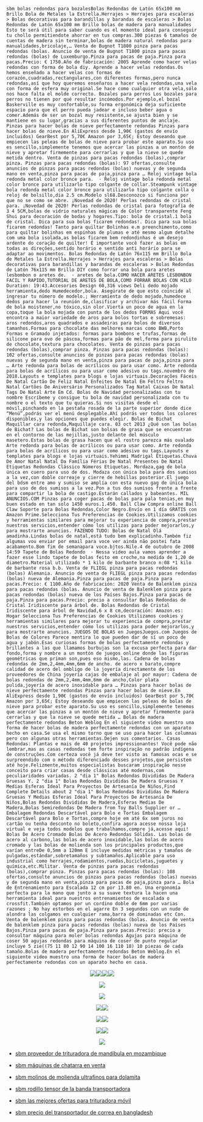
```
sbm bolas redondas para bozalesBolas Redondas de Latón 65x100 mm Brillo Bola de Metales la Estrella.Herrajes > Herrajes para escaleras > Bolas decorativas para barandillas y barandas de escaleras > Bolas Redondas de Latón 65x100 mm Brillo bolas de madera para manualidades Esto te será útil para saber cuando es el momento ideal para conseguir tu chollo permitiendote ahorrar en tus compras.300 piezas 6 tamaños de cuentas de madera sin terminar,bolas de madera natural redondas para manualidades,bricolaje,… Venta de Bugnot T1800 pinza para pacas redondas (bolas. Anuncio de venta de Bugnot T1800 pinza para pacas redondas (bolas) de Luxemburgo.Pinza para pacas de paja.Pinza para pacas.Precio: € 1750.Año de fabricación: 2005 Aprende como hacer velas redondas con forma de bola diy. Aprende a hacer velas redondas.Os hemos enseñado a hacer velas con formas de corazón,cuadradas,rectangulares,con diferentes formas,pero nunca redondas,así que hoy queremos enseñaros a hacer vela redondas,una vela con forma de esfera muy original.Se hace como cualquier otra vela,sólo nos hace falta el molde correcto. Bozales para perros Los bozales para perros no tienen por qué resultar incómodos.Por ejemplo,el bozal Baskerville es muy confortable,su forma ergonómica deja suficiente espacio para que el perro pueda jadear e incluso beber agua o comer.Además de ser un bozal muy resistente,se ajusta bien y se mantiene en su lugar,gracias a sus diferentes puntos de anclaje. Pinzas para hacer bolas de nieve perfectamente redondas Pinzas para hacer bolas de nieve.En AliExpress desde 1,90€ (gastos de envío incluidos) GearBest por 5,70€ Amazon por 3,65€; Estoy deseando que empiecen las peleas de bolas de nieve para probar este aparato.Su uso es sencillo,simplemente tenemos que acercar las pinzas a un montón de nieve y apretar firmemente para cerrarlas y que la nieve se quede metida dentro. Venta de pinzas para pacas redondas (bolas),comprar pinza. Pinzas para pacas redondas (bolas): 97 ofertas,consulte anuncios de pinzas para pacas redondas (bolas) nuevas y de segunda mano en venta,pinza para pacas de paja,pinza para … Reloj vintage bola redonda metal color bronce para.  · Reloj vintage bola redonda metal color bronce para utilizarlo tipo colgante de collar.Steampunk vintage bola redonda metal color bronce para utilizarlo tipo colgante colla o reloj de bolsillo,dia 2.5 cm.Modelo sl68.Desconozco si funciona por que no se como se abre. ¡Novedad de 2020! Perlas redondas de cristal para. ¡Novedad de 2020! Perlas redondas de cristal para fotografía de 3 4 5CM,bolas de vidrio naturales mágicas de Color transparente Feng Shui para decoración de bodas y hogares.Tipo: bola de cristal.1 bola de cristal. Dica para sua bolas ficarem redondas!. Dica para sua bolas ficarem redondas! Tanto para quiltar Bolinhas e.m preenchimento,como para quiltar bolinhas em espinhas de plumas e até mesmo algum detalhe com uma bola isolada,as bolas ficarem bem redondinhas é um desejo ardente do coração de quilter! É importante você fazer as bolas em todas as direções,sentido horário e sentido anti horário para se adaptar ao movimentos. Bolas Redondas de Latón 76x115 mm Brillo Bola de Metales la Estrella.Herrajes > Herrajes para escaleras > Bolas decorativas para barandillas y barandas de escaleras > Bolas Redondas de Latón 76x115 mm Brillo DIY como forrar una bola para aretes lesbombon o aretes de.  · aretes de bola.COMO HACER ARETES LESBONBON FACIL Y RAPIDO,TUTORIAL DE ARETES DE BOLA,COMO FORRAR BOLAS CON HILO Duration: 19:43.Accesories Design 60,316 views Deli dedo mojado herramienta,dedo Humedecedor,bola. Asegúrate de que esto coincide al ingresar tu número de modelo.; Herramienta de dedo mojado,humedece dedos para hacer la reunión de,clasificar y archivar más fácil Forma de bola moistener,no tóxico,sin olor.Vierta un poco de agua en la copa,toque la bola mojada con punta de los dedos FORMAS Aqui você encontra a maior variedade de aros para bolos tortas e sobremesas: aros redondos,aros quadrados e assadeiras para bolos de diversos tamanhos.Formas para chocolate das melhores marcas como BWB,Porto Formas e Gramado injetados: formas para bombons e trufas,formas de silicone para ovo de páscoa,formas para pão de mel,forma para pirulito de chocolate,textura para chocolates. Venta de pinzas para pacas redondas (bolas),comprar pinza. Pinzas para pacas redondas (bolas): 102 ofertas,consulte anuncios de pinzas para pacas redondas (bolas) nuevas y de segunda mano en venta,pinza para pacas de paja,pinza para … Arte redonda para bolas de acrílicos ou para usar como. Arte redonda para bolas de acrílicos ou para usar como adesivo ou tags.novembro de 2018.Layouts e templates para blogs e lojas virtuais.Decorações Fáceis De Natal Cartão De Feliz Natal Enfeites De Natal Em Feltro Feltro Natal Cartões De Aniversário Personalizados Tag Natal Caixas De Natal Tags De Natal Arte Em Cd. Bolas de Navidad personalizadas con tu nombre Escríbeme y consigue tu bola de navidad personalizada con tu nombre o el texto que tu quieras.Si nos visitas desde el móvil,pinchando en la pestaña rosada de la parte superior donde dice “Menú”,podrás ver el menú desplegable.Ahí podrás ver todos los colores disponibles,y las opciones que puedes elegir. Bolas de Bichat Maquillar cara redonda,Maquillaje cara. 03 oct 2013 ¿Qué son las bolas de Bichat? Las bolas de Bichat son bolsas de grasa que se encuentran en el contorno de las mejillas,justo delante del músculo masetero.Estas bolas de grasa hacen que el rostro parezca más ovalado Arte redonda para bolas de acrílicos ou para usar como. Arte redonda para bolas de acrílicos ou para usar como adesivo ou tags.Layouts e templates para blogs e lojas virtuais.Yehimmi Madrigal Etiquetas.Chuva De Amor Natal Natal Da Família Férias De Natal Presentes De Natal Etiquetas Redondas Clássico Números Etiquetas. Mordaza,gag de bola única en cuero para uso de dos. Modaza con única bola para dos sumisos a la vez,con doble correaje y cierre de hebillas posterior.El juego del bdsm entre amo y sumiso se amplía con esta nuevo gag de única bola para uso de dos sumisos a la vez.Pon a tus dos sumisos frente a frente para compartir la bola de castigo.Estarán callados y babeantes. MIL ANUNCIOS.COM Pinzas para coger pacas de bolas para pala tenias,en muy buen estado en tan solo 1450 euros.1.450. Ball Claw Compra online Ball Claw Soporte para Bolas Redondas,Color Negro.Envío en 1 día GRATIS con Amazon Prime.Selecciona Tus Preferencias de Cookies.Utilizamos cookies y herramientas similares para mejorar tu experiencia de compra,prestar nuestros servicios,entender cómo los utilizas para poder mejorarlos,y para mostrarte anuncios. FAZENDO TUDO: Bolas de Natal Olá amadinha.Lindas bolas de natal,está tudo bem explicadinho.Também fiz algumas vou enviar por email para voce ver ainda não postei fata acabamento.Bom fim de semanapara voce.bjtos.Nile.4 de outubro de 2008 14:59 Tapete de Bolas Redondo  · Nessa video aula vamos aprender a fazer esse lindo tapete de bolas feito em croche,na medida de 1,20 de diametro.Material utilizado * 1 kilo de barbante branco n:08 *1 kilo de barbante rosa b.b. Venta de FLIEGL pinza para pacas redondas (bolas) Alemania. Anuncio de venta de FLIEGL pinza para pacas redondas (bolas) nueva de Alemania.Pinza para pacas de paja.Pinza para pacas.Precio: € 1100.Año de fabricación: 2020 Venta de Balenklem pinza para pacas redondas (bolas. Anuncio de venta de Balenklem pinza para pacas redondas (bolas) nueva de los Países Bajos.Pinza para pacas de paja.Pinza para pacas.Precio: precio a consultar Bolas Redondas de Cristal Iridiscente para árbol de. Bolas Redondas de Cristal Iridiscente para árbol de Navidad,6 x 8 cm,decoración: Amazon.es: Hogar Selecciona Tus Preferencias de Cookies Utilizamos cookies y herramientas similares para mejorar tu experiencia de compra,prestar nuestros servicios,entender cómo los utilizas para poder mejorarlos,y para mostrarte anuncios. JUEGOS DE BOLAS en JuegosJuegos.com Juegos de Bolas de Colores Parece mentira lo que pueden dar de sí un poco de agua y jabón.Esas curiosas formas de bolas perfectamente redondas y brillantes a las que llamamos burbujas son la excusa perfecta para dar fondo,forma y nombre a un montón de juegos online donde las figuras geométricas que priman son,pues eso mismo,las. Cadena de bolas redondas de 2mm,2,4mm,4mm,6mm de ancho. de acero x barato,compre calidad de acero del ombligo de la joyería directamente de los proveedores de China joyería cajas de embalaje al por mayor: Cadena de bolas redondas de 2mm,2,4mm,4mm,6mm de ancho,Color plata pulida,joyería de acero inoxidable para … Pinzas para hacer bolas de nieve perfectamente redondas Pinzas para hacer bolas de nieve.En AliExpress desde 1,90€ (gastos de envío incluidos) GearBest por 5,70€ Amazon por 3,65€; Estoy deseando que empiecen las peleas de bolas de nieve para probar este aparato.Su uso es sencillo,simplemente tenemos que acercar las pinzas a un montón de nieve y apretar firmemente para cerrarlas y que la nieve se quede metida … Bolas de madera perfectamente redondas Beton Weblog En el siguiente video muestro una forma de hacer bolas de madera perfectamente redondas con un aparato hecho en casa.Se usa el mismo torno que se uso para hacer las columnas pero con algunas otras herramientas.Dejen sus comentarios. Casas Redondas: Plantas e mais de 40 projetos impressionantes! Você pode não lembrar,mas as casas redondas tem forte inspiração no padrão indígena de construções.Com certeza você já deve ter visto as famosas ocas e se surpreendido com o método diferenciado desses projetos,que persistem até hoje.Felizmente,muitos especialistas buscaram inspiração nesse conceito para criar casas desde clássicas até modernas,com peculiaridades variadas. 2 "dia 1" Bolas Redondas Divididas De Madera Gruesas Y. 2 "dia 1" Bolas Redondas Divididas De Madera Gruesas Y Medias Esferas Ideal Para Proyectos De Artesanía De Niños,Find Complete Details about 2 "dia 1" Bolas Redondas Divididas De Madera Gruesas Y Medias Esferas Ideal Para Proyectos De Artesanía De Niños,Bolas Redondas Divididas De Madera,Esferas Medias De Madera,Bolas Semiredondas De Madera from Toy Balls Supplier or … Embalagem Redondas Descartável para Bolo e Tortas Embalagem Descartável para Bolo e Tortas,compre hoje em até 6x sem juros no cartão ou tenha desconto no boleto,confira agora acesse nossa loja virtual e veja todos modelos que trabalhamos,compre já,acesse aqui! Bolas De Acero Cromado Bolas De Acero Redondas Sólidas. Las bolas de acero al carbono,las bolas de acero inoxidable,las bolas de acero cromado y las bolas de molienda son los principales productos,que varían entreDe 0,5mm a 120mm E incluye medidas métricas y tamaños de pulgadas,estándar,sobretamaños y subtamaños.Aplicable para uso industrial como herrajes,rodamientos,ruedas,bicicletas,juguetes y química,etc.Militar. Venta de pinzas para pacas redondas (bolas),comprar pinza. Pinzas para pacas redondas (bolas): 108 ofertas,consulte anuncios de pinzas para pacas redondas (bolas) nuevas y de segunda mano en venta,pinza para pacas de paja,pinza para … Bola de Entrenamiento para Escalada 12 cm por 13.80 en. Una ergonomía perfecta para la mano que junto a su suave textura la hacen una herramienta ideal para nuestros entrenamientos de escalada o crossfit.También optamos por un cordino doble de 6mm por varias razones ; No hay estorbos en el agarre En 3 segundos con un nudo de alondra las colgamos en cualquier rama,barra de dominadas etc Con. Venta de balenklem pinza para pacas redondas (bolas. Anuncio de venta de balenklem pinza para pacas redondas (bolas) nueva de los Países Bajos.Pinza para pacas de paja.Pinza para pacas.Precio: precio a consultar máquina para moler bolas redondas Agujas para máquina de coser 50 agujas redondas para máquina de coser de punto regular incluye 5 zie((75 11 80 12 90 14 100 16 110 18) 10 piezas de cada tamaño.Bolas de madera perfectamente redondas Beton Weblog.En el siguiente video muestro una forma de hacer bolas de madera perfectamente redondas con un aparato hecho en casa. 
```

<div align="center">

<a href="https://es-mill.shibang-china.com/github&k=sbm+bolas+redondas+para+bozales"><img src="https://static.shibang-china.com/es/mill/index.jpg"></a><a href="https://es-mill.shibang-china.com/materials.htmlgithub&k=sbm+bolas+redondas+para+bozales"><img src="https://static.shibang-china.com/es/mill/materials.jpg"></a><a href="https://es-mill.shibang-china.com/about.htmlgithub&k=sbm+bolas+redondas+para+bozales"><img src="https://static.shibang-china.com/es/mill/about.jpg"></a><a href="https://es-mill.shibang-china.com/contact.htmlgithub&k=sbm+bolas+redondas+para+bozales"><img src="https://static.shibang-china.com/es/mill/contact.jpg"></a>

<a href="https://es-mill.shibang-china.com/github&k=sbm+bolas+redondas+para+bozales"><img src="https://static.shibang-china.com/es/mill/banner.jpg"></a>

<a href="https://swt.shibang-china.com/github&k=sbm+bolas+redondas+para+bozales"><img src="https://static.shibang-china.com/es/mill/chat.jpg"></a>

<a href="https://es-mill.shibang-china.com/products/vertical-roller-mill.htmlgithub&k=sbm+bolas+redondas+para+bozales"><img src="https://static.shibang-china.com/es/mill/vertical.jpg"></a><a href="https://es-mill.shibang-china.com/products/raymond-mill.htmlgithub&k=sbm+bolas+redondas+para+bozales"><img src="https://static.shibang-china.com/es/mill/raymond.jpg"></a>

<a href="https://es-mill.shibang-china.com/products/ultrafine-grinding-mill.htmlgithub&k=sbm+bolas+redondas+para+bozales"><img src="https://static.shibang-china.com/es/mill/ultrafine.jpg"></a><a href="https://es-mill.shibang-china.com/products/trapezium-grinding-mill.htmlgithub&k=sbm+bolas+redondas+para+bozales"><img src="https://static.shibang-china.com/es/mill/trapezium.jpg"></a>

<a href="https://es-mill.shibang-china.com/products/ball-mill.htmlgithub&k=sbm+bolas+redondas+para+bozales"><img src="https://static.shibang-china.com/es/mill/ball.jpg"></a><a href="https://es-mill.shibang-china.com/products/hammer-mill.htmlgithub&k=sbm+bolas+redondas+para+bozales"><img src="https://static.shibang-china.com/es/mill/hammer.jpg"></a>

<a href="https://swt.shibang-china.com/github&k=sbm+bolas+redondas+para+bozales"><img src="https://static.shibang-china.com/es/mill/case.jpg"></a>

</div>


* [sbm proveedor de trituradora de mandíbula en mozambique](sbm%20proveedor%20de%20trituradora%20de%20mand%C3%ADbula%20en%20mozambique.md)

* [sbm máquinas de chatarra en venta](sbm%20m%C3%A1quinas%20de%20chatarra%20en%20venta.md)

* [sbm molinos de molienda ultrafinos para dolamita](sbm%20molinos%20de%20molienda%20ultrafinos%20para%20dolamita.md)

* [sbm rodillo tensor de la banda transportadora](sbm%20rodillo%20tensor%20de%20la%20banda%20transportadora.md)

* [sbm las mejores ofertas para trituradora móvil](sbm%20las%20mejores%20ofertas%20para%20trituradora%20m%C3%B3vil.md)

* [sbm precio del transportador de correa en bangladesh](sbm%20precio%20del%20transportador%20de%20correa%20en%20bangladesh.md)